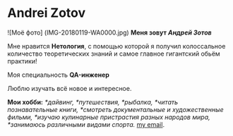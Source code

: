 # Andrei Zotov
![Моё фото] (IMG-20180119-WA0000.jpg) 
**Меня зовут _Андрей Зотов_**

Мне нравится **Нетология**, с помощью которой я получил колоссальное количество теоретических знаний и самое главное гигантский обьём практики!

Моя специальность **QA-инженер**

Люблю изучать всё новое и интересное.

 **Мои хобби:**
_*дайвинг,_ 
_*путешествия,_
_*рыбалка,_
_*читать познавательные книги,_
_*смотреть документальные и художественные фильми,_
_*изучаю кулинарные пристрастия разных народов мира,_
_*занимаюсь различными видами спорта._
[my email](777zotov@mail.ru).